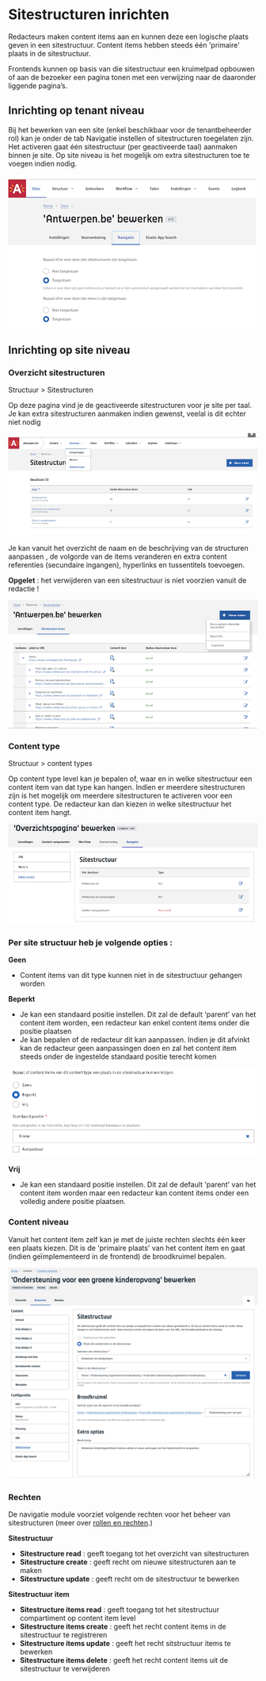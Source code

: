 # Sitestructuren inrichten

Redacteurs maken content items aan en kunnen deze een logische plaats geven in een sitestructuur. Content items hebben steeds één 'primaire' plaats in de sitestructuur.

 Frontends kunnen op basis van die sitestructuur een kruimelpad opbouwen of aan de bezoeker een pagina tonen met een verwijzing naar de daaronder liggende pagina’s.


## Inrichting op tenant niveau 

Bij het bewerken van een site (enkel beschikbaar voor de tenantbeheerder rol) kan je onder de tab Navigatie instellen of sitestructuren toegelaten zijn. Het activeren gaat één sitestructuur (per geactiveerde taal) aanmaken binnen je site. Op site niveau is het mogelijk om extra sitestructuren toe te voegen indien nodig.

![Sitestructuren activeren voor een site](../assets/navigatie-tenant-configuratie.png 'Sitestructuren activeren voor een site')


## Inrichting op site niveau

### Overzicht sitestructuren

Structuur > Sitestructuren

Op deze pagina vind je de geactiveerde sitestructuren voor je site per taal. Je kan extra sitestructuren aanmaken indien gewenst, veelal is dit echter niet nodig

![Sitestructuren](../assets/navigatie-sitestructuren.png 'Sitestructuren overzicht')

Je kan vanuit het overzicht de naam en de beschrijving van de structuren aanpassen , de volgorde van de items veranderen en extra content referenties (secundaire ingangen), hyperlinks en tussentitels toevoegen. 

**Opgelet**  : het verwijderen van een sitestructuur is niet voorzien vanuit de redactie !

![Sitestructuur bewerken](../assets/navigatie-sitestructuur-bewerken.png 'Sitestructuur bewerken')


### Content type

Structuur > content types

Op content type level kan je bepalen of, waar en in welke sitestructuur een content item van dat type kan hangen. Indien er meerdere sitestructuren zijn is het mogelijk om meerdere sitestructuren te activeren voor een content type. De redacteur kan dan kiezen in welke sitestructuur het content item hangt. 


![Content type : Sitestructuren](../assets/navigatie-ct-sitestructuur.png 'Content type : Sitestructuren')



### Per site structuur heb je volgende opties :

**Geen**
* Content items van dit type kunnen niet in de sitestructuur gehangen worden

**Beperkt**

* Je kan een standaard positie instellen. Dit zal de default 'parent' van het content item worden, een redacteur kan enkel content items onder die positie plaatsen 
* Je kan bepalen of de redacteur dit kan aanpassen. Indien je dit afvinkt kan de redacteur geen aanpassingen doen en zal het content item steeds onder de ingestelde standaard positie terecht komen

![Content type : Sitestructuren](../assets/navigatie-ct-sitestructuur-config.png 'Content type : Sitestructuren')


**Vrij**

* Je kan een standaard positie instellen. Dit zal de default 'parent' van het content item worden maar een redacteur kan content items onder een volledig andere positie plaatsen.

### Content niveau
Vanuit het content item zelf kan je met de juiste rechten slechts één keer een plaats kiezen. Dit is de 'primaire plaats' van het content item en gaat (indien geïmplementeerd in de frontend) de broodkruimel bepalen.

![Sitestructuur op content item instellen](../assets/navigatie-ci-sitestructuur.png 'Sitestructuur op content item instellen')


### Rechten

De navigatie module voorziet volgende rechten voor het beheer van sitestructuren (meer over [rollen en rechten](/redactie/content/toegang-rollen-rechten).)

**Sitestructuur**

* **Sitestructure read** : geeft toegang tot het overzicht van  sitestructuren
* **Sitestructure create** : geeft recht om nieuwe sitestructuren aan te maken
* **Sitestructure update** : geeft recht om de sitestructuur te bewerken

**Sitestructuur item**

* **Sitestructure items read** : geeft toegang tot het sitestructuur compartiment op content item level
* **Sitestructure items create** : geeft het recht content items in de sitestructuur te registreren
* **Sitestructure items update** : geeft het recht sitstructuur items te bewerken
* **Sitestructure items delete** : geeft het recht content items uit de sitestructuur te verwijderen




